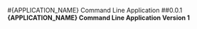 #{APPLICATION_NAME} Command Line Application
##0.0.1
**{APPLICATION_NAME} Command Line Application Version 1**